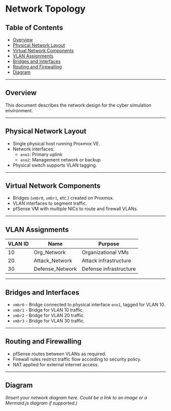 # Network Topology

## Table of Contents

- [Overview](#overview)
- [Physical Network Layout](#physical-network-layout)
- [Virtual Network Components](#virtual-network-components)
- [VLAN Assignments](#vlan-assignments)
- [Bridges and Interfaces](#bridges-and-interfaces)
- [Routing and Firewalling](#routing-and-firewalling)
- [Diagram](#diagram)

---

## Overview

This document describes the network design for the cyber simulation environment.

---

## Physical Network Layout

- Single physical host running Proxmox VE.
- Network interfaces:
  - `eno1`: Primary uplink
  - `eno2`: Management network or backup
- Physical switch supports VLAN tagging.

---

## Virtual Network Components

- Bridges (`vmbr0`, `vmbr1`, etc.) created on Proxmox.
- VLAN interfaces to segment traffic.
- pfSense VM with multiple NICs to route and firewall VLANs.

---

## VLAN Assignments

| VLAN ID | Name          | Purpose               |
|---------|---------------|-----------------------|
| 10      | Org_Network   | Organizational VMs    |
| 20      | Attack_Network| Attack infrastructure |
| 30      | Defense_Network| Defense infrastructure|

---

## Bridges and Interfaces

- `vmbr0` - Bridge connected to physical interface `eno1`, tagged for VLAN 10.
- `vmbr1` - Bridge for VLAN 10 traffic.
- `vmbr2` - Bridge for VLAN 20 traffic.
- `vmbr3` - Bridge for VLAN 30 traffic.

---

## Routing and Firewalling

- pfSense routes between VLANs as required.
- Firewall rules restrict traffic flow according to security policy.
- NAT applied for external internet access.

---

## Diagram

*(Insert your network diagram here. Could be a link to an image or a Mermaid.js diagram if supported.)*

